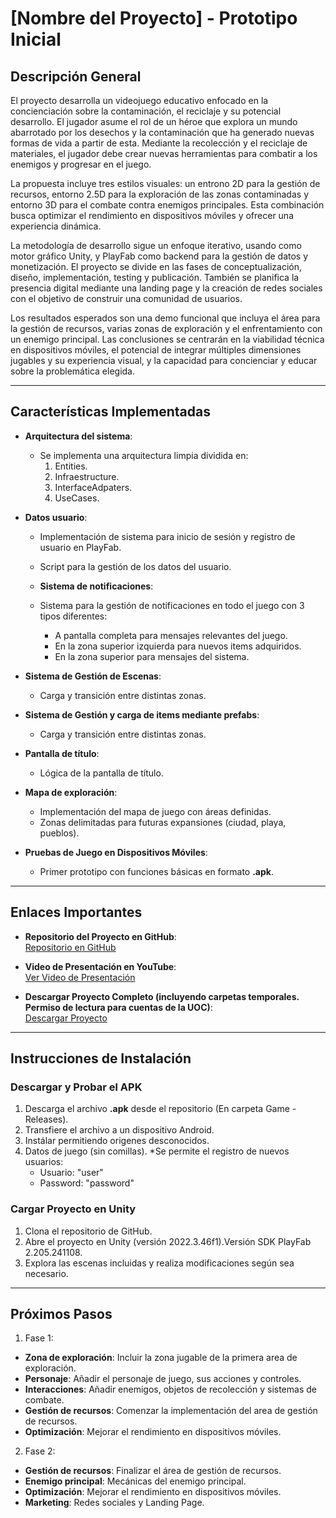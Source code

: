 # **[Nombre del Proyecto] - Prototipo Inicial**

## **Descripción General**

El proyecto desarrolla un videojuego educativo enfocado en la concienciación sobre la contaminación, el reciclaje y su potencial desarrollo. El jugador asume el rol de un héroe que explora un mundo abarrotado por los desechos y la contaminación que ha generado nuevas formas de vida a partir de esta. Mediante la recolección y el reciclaje de materiales, el jugador debe crear nuevas herramientas para combatir a los enemigos y progresar en el juego.

La propuesta incluye tres estilos visuales: un entrono 2D para la gestión de recursos, entorno 2.5D para la exploración de las zonas contaminadas y entorno 3D para el combate contra enemigos principales. Esta combinación busca optimizar el rendimiento en dispositivos móviles y ofrecer una experiencia dinámica.

La metodología de desarrollo sigue un enfoque iterativo, usando como motor gráfico Unity, y PlayFab como backend para la gestión de datos y monetización. El proyecto se divide en las fases de conceptualización, diseño, implementación, testing y publicación. También se planifica la presencia digital mediante una landing page y la creación de redes sociales con el objetivo de construir una comunidad de usuarios.

Los resultados esperados son una demo funcional que incluya el área para la gestión de recursos, varias zonas de exploración y el enfrentamiento con un enemigo principal. Las conclusiones se centrarán en la viabilidad técnica en dispositivos móviles, el potencial de integrar múltiples dimensiones jugables y su experiencia visual, y la capacidad para concienciar y educar sobre la problemática elegida.


---

## **Características Implementadas**

- **Arquitectura del sistema**:
  - Se implementa una arquitectura limpia dividida en:
    1. Entities.
    2. Infraestructure.
    3. InterfaceAdpaters.
    4. UseCases.

- **Datos usuario**:
  - Implementación de sistema para inicio de sesión y registro de usuario en PlayFab.
  - Script para la gestión de los datos del usuario.

  - **Sistema de notificaciones**:
  - Sistema para la gestión de notificaciones en todo el juego con 3 tipos diferentes:
      - A pantalla completa para mensajes relevantes del juego.
      - En la zona superior izquierda para nuevos items adquiridos.
      - En la zona superior para mensajes del sistema.

- **Sistema de Gestión de Escenas**:
  - Carga y transición entre distintas zonas.

- **Sistema de Gestión y carga de items mediante prefabs**:
  - Carga y transición entre distintas zonas.

- **Pantalla de título**:
  - Lógica de la pantalla de título.

- **Mapa de exploración**:
  - Implementación del mapa de juego con áreas definidas.
  - Zonas delimitadas para futuras expansiones (ciudad, playa, pueblos).

- **Pruebas de Juego en Dispositivos Móviles**:
  - Primer prototipo con funciones básicas en formato **.apk**.

---

## **Enlaces Importantes**

- **Repositorio del Proyecto en GitHub**:  
  [Repositorio en GitHub](https://github.com/vdiazig/TFG.git)

- **Video de Presentación en YouTube**:  
  [Ver Video de Presentación](https://youtu.be/F7w3JZcP7OY)

- **Descargar Proyecto Completo (incluyendo carpetas temporales. Permiso de lectura para cuentas de la UOC)**:  
  [Descargar Proyecto](https://drive.google.com/drive/folders/1jUVGiyX3MGTcygm-2j9UK0tRGyxM4DO_?usp=sharing)

---

## **Instrucciones de Instalación**

### **Descargar y Probar el APK**
1. Descarga el archivo **.apk** desde el repositorio (En carpeta Game - Releases).
2. Transfiere el archivo a un dispositivo Android.
3. Instálar permitiendo origenes desconocidos.
4. Datos de juego (sin comillas). *Se permite el registro de nuevos usuarios:
   - Usuario: "user"
   - Password: "password"

### **Cargar Proyecto en Unity**
1. Clona el repositorio de GitHub.
2. Abre el proyecto en Unity (versión 2022.3.46f1).Versión SDK PlayFab 2.205.241108. 
3. Explora las escenas incluidas y realiza modificaciones según sea necesario.

---

## **Próximos Pasos**

1. Fase 1:
- **Zona de exploración**: Incluir la zona jugable de la primera area de exploración.
- **Personaje**: Añadir el personaje de juego, sus acciones y controles.
- **Interacciones**: Añadir enemigos, objetos de recolección y sistemas de combate.
- **Gestión de recursos**: Comenzar la implementación del area de gestión de recursos.
- **Optimización**: Mejorar el rendimiento en dispositivos móviles.

2. Fase 2:
- **Gestión de recursos**: Finalizar el área de gestión de recursos.
- **Enemigo principal**: Mecánicas del enemigo principal.
- **Optimización**: Mejorar el rendimiento en dispositivos móviles.
- **Marketing**: Redes sociales y Landing Page.




